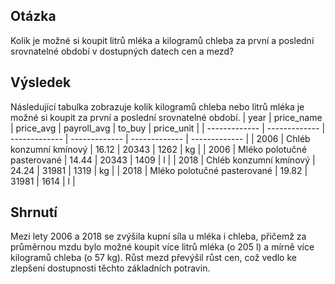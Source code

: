## Otázka
Kolik je možné si koupit litrů mléka a kilogramů chleba za první a poslední srovnatelné období v dostupných datech cen a mezd?
## Výsledek
Následující tabulka zobrazuje kolik kilogramů chleba nebo litrů mléka je možné si koupit za první a poslední srovnatelné období.
| year  | price_name | price_avg | payroll_avg | to_buy | price_unit |
| ------------- | ------------- | ------------- | ------------- | ------------- | ------------- |
| 2006 |	Chléb konzumní kmínový |	16.12 |	20343 |	1262 |	kg |
| 2006 |	Mléko polotučné pasterované |	14.44 |	20343 |	1409 |	l |
| 2018 |	Chléb konzumní kmínový |	24.24 |	31981 |	1319 |	kg |
| 2018 |	Mléko polotučné pasterované |	19.82 |	31981 |	1614 |	l |
## Shrnutí
Mezi lety 2006 a 2018 se zvýšila kupní síla u mléka i chleba, přičemž za průměrnou mzdu bylo možné koupit více litrů mléka (o 205 l) a mírně více kilogramů chleba (o 57 kg). Růst mezd převýšil růst cen, což vedlo ke zlepšení dostupnosti těchto základních potravin.
